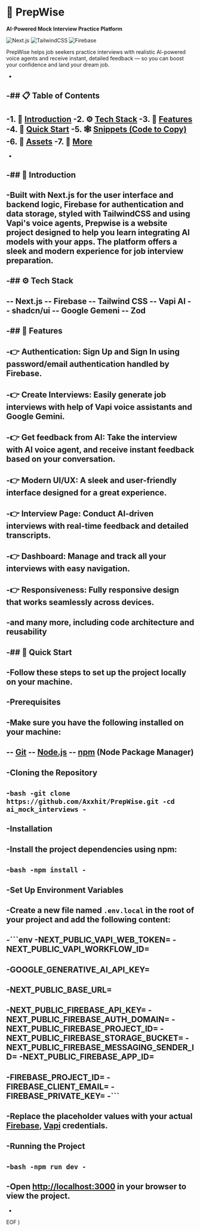 # 🎯 PrepWise

**AI-Powered Mock Interview Practice Platform**

![Next.js](https://img.shields.io/badge/Next.js-000?style=for-the-badge&logo=next.js&logoColor=white)
![TailwindCSS](https://img.shields.io/badge/Tailwind_CSS-06B6D4?style=for-the-badge&logo=tailwindcss&logoColor=white)
![Firebase](https://img.shields.io/badge/Firebase-FFCA28?style=for-the-badge&logo=firebase&logoColor=white)

PrepWise helps job seekers practice interviews with realistic AI-powered voice agents and receive instant, detailed feedback — so you can boost your confidence and land your dream job.


-
-## 📋 <a name="table">Table of Contents</a>
-
-1. 🤖 [Introduction](#introduction)
-2. ⚙️ [Tech Stack](#tech-stack)
-3. 🔋 [Features](#features)
-4. 🤸 [Quick Start](#quick-start)
-5. 🕸️ [Snippets (Code to Copy)](#snippets)
-6. 🔗 [Assets](#links)
-7. 🚀 [More](#more)
-
-
-## <a name="introduction">🤖 Introduction</a>
-
-Built with Next.js for the user interface and backend logic, Firebase for authentication and data storage, styled with TailwindCSS and using Vapi's voice agents, Prepwise is a website project designed to help you learn integrating AI models with your apps. The platform offers a sleek and modern experience for job interview preparation.
-
-## <a name="tech-stack">⚙️ Tech Stack</a>
-
-- Next.js
-- Firebase
-- Tailwind CSS
-- Vapi AI
-- shadcn/ui
-- Google Gemeni
-- Zod
-
-## <a name="features">🔋 Features</a>
-
-👉 **Authentication**: Sign Up and Sign In using password/email authentication handled by Firebase.
-
-👉 **Create Interviews**: Easily generate job interviews with help of Vapi voice assistants and Google Gemini.
-
-👉 **Get feedback from AI**: Take the interview with AI voice agent, and receive instant feedback based on your conversation.
-
-👉 **Modern UI/UX**: A sleek and user-friendly interface designed for a great experience.
-
-👉 **Interview Page**: Conduct AI-driven interviews with real-time feedback and detailed transcripts.
-
-👉 **Dashboard**: Manage and track all your interviews with easy navigation.
-
-👉 **Responsiveness**: Fully responsive design that works seamlessly across devices.
-
-and many more, including code architecture and reusability
-
-## <a name="quick-start">🤸 Quick Start</a>
-
-Follow these steps to set up the project locally on your machine.
-
-**Prerequisites**
-
-Make sure you have the following installed on your machine:
-
-- [Git](https://git-scm.com/)
-- [Node.js](https://nodejs.org/en)
-- [npm](https://www.npmjs.com/) (Node Package Manager)
-
-**Cloning the Repository**
-
-```bash
-git clone https://github.com/Axxhit/PrepWise.git
-cd ai_mock_interviews
-```
-
-**Installation**
-
-Install the project dependencies using npm:
-
-```bash
-npm install
-```
-
-**Set Up Environment Variables**
-
-Create a new file named `.env.local` in the root of your project and add the following content:
-
-```env
-NEXT_PUBLIC_VAPI_WEB_TOKEN=
-NEXT_PUBLIC_VAPI_WORKFLOW_ID=
-
-GOOGLE_GENERATIVE_AI_API_KEY=
-
-NEXT_PUBLIC_BASE_URL=
-
-NEXT_PUBLIC_FIREBASE_API_KEY=
-NEXT_PUBLIC_FIREBASE_AUTH_DOMAIN=
-NEXT_PUBLIC_FIREBASE_PROJECT_ID=
-NEXT_PUBLIC_FIREBASE_STORAGE_BUCKET=
-NEXT_PUBLIC_FIREBASE_MESSAGING_SENDER_ID=
-NEXT_PUBLIC_FIREBASE_APP_ID=
-
-FIREBASE_PROJECT_ID=
-FIREBASE_CLIENT_EMAIL=
-FIREBASE_PRIVATE_KEY=
-```
-
-Replace the placeholder values with your actual **[Firebase](https://firebase.google.com/)**, **[Vapi](https://vapi.ai/?utm_source=youtube&utm_medium=video&utm_campaign=jsmastery_recruitingpractice&utm_content=paid_partner&utm_term=recruitingpractice)** credentials.
-
-**Running the Project**
-
-```bash
-npm run dev
-```
-
-Open [http://localhost:3000](http://localhost:3000) in your browser to view the project.
-

+
EOF
)
